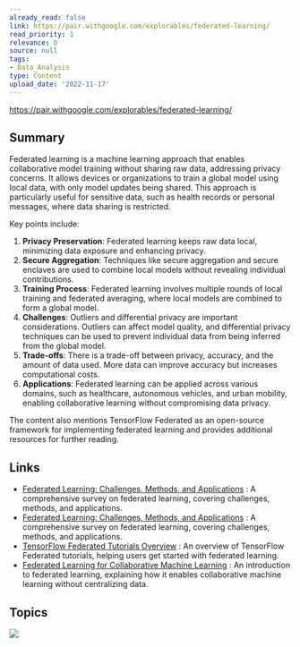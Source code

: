 ```yaml
---
already_read: false
link: https://pair.withgoogle.com/explorables/federated-learning/
read_priority: 1
relevance: 0
source: null
tags:
- Data_Analysis
type: Content
upload_date: '2022-11-17'
---
```


https://pair.withgoogle.com/explorables/federated-learning/
## Summary

Federated learning is a machine learning approach that enables collaborative model training without sharing raw data, addressing privacy concerns. It allows devices or organizations to train a global model using local data, with only model updates being shared. This approach is particularly useful for sensitive data, such as health records or personal messages, where data sharing is restricted.

Key points include:

1. **Privacy Preservation**: Federated learning keeps raw data local, minimizing data exposure and enhancing privacy.
2. **Secure Aggregation**: Techniques like secure aggregation and secure enclaves are used to combine local models without revealing individual contributions.
3. **Training Process**: Federated learning involves multiple rounds of local training and federated averaging, where local models are combined to form a global model.
4. **Challenges**: Outliers and differential privacy are important considerations. Outliers can affect model quality, and differential privacy techniques can be used to prevent individual data from being inferred from the global model.
5. **Trade-offs**: There is a trade-off between privacy, accuracy, and the amount of data used. More data can improve accuracy but increases computational costs.
6. **Applications**: Federated learning can be applied across various domains, such as healthcare, autonomous vehicles, and urban mobility, enabling collaborative learning without compromising data privacy.

The content also mentions TensorFlow Federated as an open-source framework for implementing federated learning and provides additional resources for further reading.
## Links

- [Federated Learning: Challenges, Methods, and Applications](https://arxiv.org/abs/1910.06378) : A comprehensive survey on federated learning, covering challenges, methods, and applications.
- [Federated Learning: Challenges, Methods, and Applications](https://arxiv.org/abs/1912.04977) : A comprehensive survey on federated learning, covering challenges, methods, and applications.
- [TensorFlow Federated Tutorials Overview](https://www.tensorflow.org/federated/tutorials/tutorials_overview) : An overview of TensorFlow Federated tutorials, helping users get started with federated learning.
- [Federated Learning for Collaborative Machine Learning](https://ai.googleblog.com/2017/04/federated-learning-collaborative.html) : An introduction to federated learning, explaining how it enables collaborative machine learning without centralizing data.

## Topics

![](topics/Concept/Federated%20Learning)